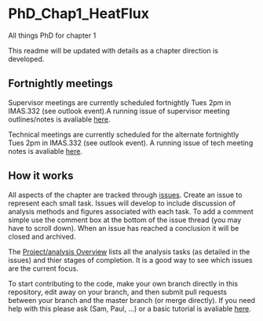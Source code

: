 # PhD_Chap1_HeatFlux
All things PhD for chapter 1 

This readme will be updated with details as a chapter direction is developed. 

## Fortnightly meetings
Supervisor meetings are currently scheduled fortnightly Tues 2pm in IMAS.332 (see outlook event).A running issue of supervisor meeting outlines/notes is avaliable [here](https://github.com/SamuelJWatson/PhD_Chap1_HeatFlux/issues/1).

Technical meetings are currently scheduled for the alternate fortnightly Tues 2pm in IMAS.332 (see outlook event). A running issue of tech meeting notes is avaliable [here](https://github.com/SamuelJWatson/PhD_Chap1_HeatFlux/issues/3).

## How it works
All aspects of the chapter are tracked through [issues](https://github.com/SamuelJWatson/PhD_Chap1_HeatFlux/issues). Create an issue to represent each small task. Issues will develop to include discussion of analysis methods and figures associated with each task. To add a comment simple use the comment box at the bottom of the issue thread (you may have to scroll down). When an issue has reached a conclusion it will be closed and archived. 

The [Project/analysis Overview](https://github.com/SamuelJWatson/PhD_Chap1_HeatFlux/projects?query=is%3Aopen) lists all the analysis tasks (as detailed in the issues) and thier stages of completion. It is a good way to see which issues are the current focus.

To start contributing to the code, make your own branch directly in this repository, edit away on your branch, and then submit pull requests between your branch and the master branch (or merge directly). If you need help with this please ask (Sam, Paul, ...) or a basic tutorial is avaliable [here](https://docs.github.com/en/get-started/start-your-journey/hello-world). 
